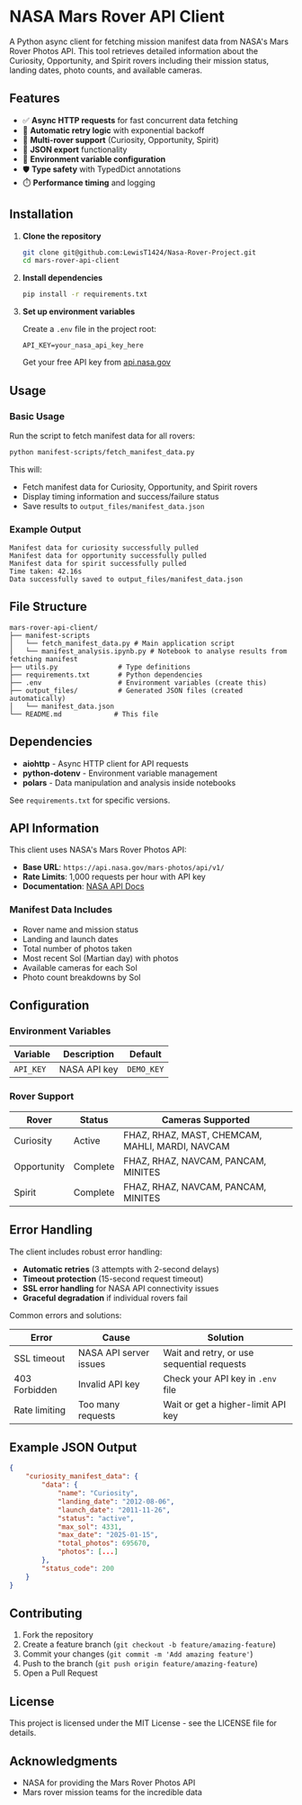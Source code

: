 # NASA Mars Rover API Client

A Python async client for fetching mission manifest data from NASA's Mars Rover Photos API. This tool retrieves detailed information about the Curiosity, Opportunity, and Spirit rovers including their mission status, landing dates, photo counts, and available cameras.

## Features

- ✅ **Async HTTP requests** for fast concurrent data fetching
- 🔄 **Automatic retry logic** with exponential backoff
- 🚀 **Multi-rover support** (Curiosity, Opportunity, Spirit)
- 📄 **JSON export** functionality
- 🔑 **Environment variable configuration**
- 🛡️ **Type safety** with TypedDict annotations
- ⏱️ **Performance timing** and logging

## Installation

1. **Clone the repository**
   ```bash
   git clone git@github.com:LewisT1424/Nasa-Rover-Project.git
   cd mars-rover-api-client
   ```

2. **Install dependencies**
   ```bash
   pip install -r requirements.txt
   ```

3. **Set up environment variables**
   
   Create a `.env` file in the project root:
   ```env
   API_KEY=your_nasa_api_key_here
   ```
   
   Get your free API key from [api.nasa.gov](https://api.nasa.gov)

## Usage

### Basic Usage

Run the script to fetch manifest data for all rovers:

```bash
python manifest-scripts/fetch_manifest_data.py
```

This will:
- Fetch manifest data for Curiosity, Opportunity, and Spirit rovers
- Display timing information and success/failure status
- Save results to `output_files/manifest_data.json`

### Example Output

```
Manifest data for curiosity successfully pulled
Manifest data for opportunity successfully pulled  
Manifest data for spirit successfully pulled
Time taken: 42.16s
Data successfully saved to output_files/manifest_data.json
```

## File Structure

```
mars-rover-api-client/
├── manifest-scripts
│   └── fetch_manifest_data.py # Main application script
│   └── manifest_analysis.ipynb.py # Notebook to analyse results from fetching manifest
├── utils.py               # Type definitions
├── requirements.txt       # Python dependencies
├── .env                   # Environment variables (create this)
├── output_files/          # Generated JSON files (created automatically)
│   └── manifest_data.json
└── README.md             # This file
```

## Dependencies

- **aiohttp** - Async HTTP client for API requests
- **python-dotenv** - Environment variable management
- **polars** - Data manipulation and analysis inside notebooks

See `requirements.txt` for specific versions.

## API Information

This client uses NASA's Mars Rover Photos API:
- **Base URL**: `https://api.nasa.gov/mars-photos/api/v1/`
- **Rate Limits**: 1,000 requests per hour with API key
- **Documentation**: [NASA API Docs](https://api.nasa.gov)

### Manifest Data Includes

- Rover name and mission status
- Landing and launch dates
- Total number of photos taken
- Most recent Sol (Martian day) with photos
- Available cameras for each Sol
- Photo count breakdowns by Sol

## Configuration

### Environment Variables

| Variable | Description | Default |
|----------|-------------|---------|
| `API_KEY` | NASA API key | `DEMO_KEY` |

### Rover Support

| Rover | Status | Cameras Supported |
|-------|--------|-------------------|
| Curiosity | Active | FHAZ, RHAZ, MAST, CHEMCAM, MAHLI, MARDI, NAVCAM |
| Opportunity | Complete | FHAZ, RHAZ, NAVCAM, PANCAM, MINITES |
| Spirit | Complete | FHAZ, RHAZ, NAVCAM, PANCAM, MINITES |

## Error Handling

The client includes robust error handling:

- **Automatic retries** (3 attempts with 2-second delays)
- **Timeout protection** (15-second request timeout)
- **SSL error handling** for NASA API connectivity issues
- **Graceful degradation** if individual rovers fail

Common errors and solutions:

| Error | Cause | Solution |
|-------|-------|----------|
| SSL timeout | NASA API server issues | Wait and retry, or use sequential requests |
| 403 Forbidden | Invalid API key | Check your API key in `.env` file |
| Rate limiting | Too many requests | Wait or get a higher-limit API key |

## Example JSON Output

```json
{
    "curiosity_manifest_data": {
        "data": {
            "name": "Curiosity",
            "landing_date": "2012-08-06",
            "launch_date": "2011-11-26", 
            "status": "active",
            "max_sol": 4331,
            "max_date": "2025-01-15",
            "total_photos": 695670,
            "photos": [...]
        },
        "status_code": 200
    }
}
```

## Contributing

1. Fork the repository
2. Create a feature branch (`git checkout -b feature/amazing-feature`)
3. Commit your changes (`git commit -m 'Add amazing feature'`)
4. Push to the branch (`git push origin feature/amazing-feature`)
5. Open a Pull Request

## License

This project is licensed under the MIT License - see the LICENSE file for details.

## Acknowledgments

- NASA for providing the Mars Rover Photos API
- Mars rover mission teams for the incredible data